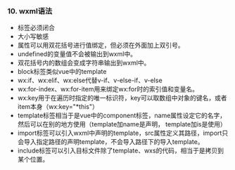 ### 10. wxml语法

* 标签必须闭合
* 大小写敏感
* 属性可以用双花括号进行值绑定，但必须在外面加上双引号。
* undefined的变量值不会被输出到wxml中。
* 双花括号内的数组会变成字符串输出到wxml中。
* block标签类似vue中的template
* wx:if、wx:elif、wx:else代替v-if、v-else-if、v-else
* wx:for-index、wx:for-item用来绑定wx:for时的索引值和变量名。
* wx:key用于在遍历时指定的唯一标识符，key可以取数组中对象的键名，或者item本身（wx:key="\*this"）
* template标签相当于是vue中的component标签，name属性设定它的名字，然后可以在别的地方使用（template加name是声明， template加is是使用）
* import标签可以引入wxml中声明的template，src属性定义其路径，import只会导入指定路径的声明template，不会导入路径下的导入template。
* include标签可以引入目标文件除了template、wxs的代码，相当于是拷贝到某个位置。

